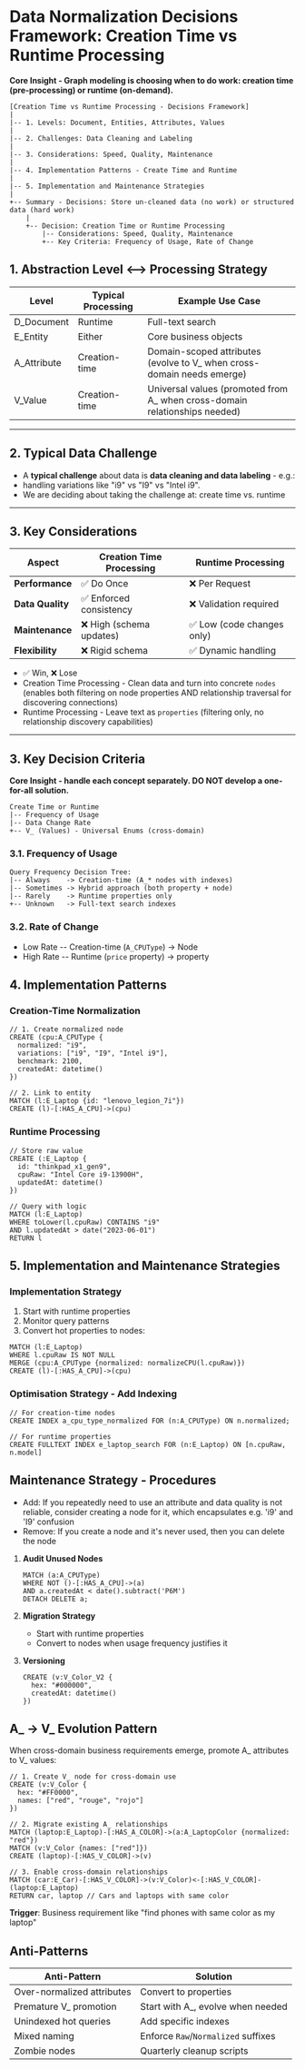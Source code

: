 # Data Normalization Decisions Framework: Creation Time vs Runtime Processing

**Core Insight - Graph modeling is choosing when to do work: creation time (pre-processing) or runtime (on-demand).**

```text
[Creation Time vs Runtime Processing - Decisions Framework]
|
|-- 1. Levels: Document, Entities, Attributes, Values
|
|-- 2. Challenges: Data Cleaning and Labeling
|
|-- 3. Considerations: Speed, Quality, Maintenance
|
|-- 4. Implementation Patterns - Create Time and Runtime
|
|-- 5. Implementation and Maintenance Strategies
|
+-- Summary - Decisions: Store un-cleaned data (no work) or structured data (hard work)
    |
    +-- Decision: Creation Time or Runtime Processing
        |-- Considerations: Speed, Quality, Maintenance
        +-- Key Criteria: Frequency of Usage, Rate of Change
```

## 1. Abstraction Level <--> Processing Strategy

| Level       | Typical Processing | Example Use Case                                                           |
|-------------|--------------------|----------------------------------------------------------------------------|
| D_Document  | Runtime            | Full-text search                                                           |
| E_Entity    | Either             | Core business objects                                                      |
| A_Attribute | Creation-time      | Domain-scoped attributes (evolve to V_ when cross-domain needs emerge)     |
| V_Value     | Creation-time      | Universal values (promoted from A_ when cross-domain relationships needed) |

---

## 2. Typical Data Challenge

- A **typical challenge** about data is **data cleaning and data labeling** - e.g.:
- handling variations like "i9" vs "I9" vs "Intel i9".
- We are deciding about taking the challenge at: create time vs. runtime

---

## 3. Key Considerations

| Aspect           | Creation Time Processing | Runtime Processing        |
|------------------|--------------------------|---------------------------|
| **Performance**  | ✅ Do Once                | ❌ Per Request             |
| **Data Quality** | ✅ Enforced consistency   | ❌ Validation required     |
| **Maintenance**  | ❌ High (schema updates)  | ✅ Low (code changes only) |
| **Flexibility**  | ❌ Rigid schema           | ✅ Dynamic handling        |

- ✅ Win, ❌ Lose
- Creation Time Processing - Clean data and turn into concrete `nodes` (enables both filtering on node properties AND relationship traversal for discovering connections)
- Runtime Processing - Leave text as `properties` (filtering only, no relationship discovery capabilities)

---

## 3. Key Decision Criteria

**Core Insight - handle each concept separately. DO NOT develop a one-for-all solution.**

```text
Create Time or Runtime
|-- Frequency of Usage
|-- Data Change Rate
+-- V_ (Values) - Universal Enums (cross-domain)
```

### 3.1. Frequency of Usage

```text
Query Frequency Decision Tree:
|-- Always    -> Creation-time (A_* nodes with indexes)
|-- Sometimes -> Hybrid approach (both property + node)
|-- Rarely    -> Runtime properties only
+-- Unknown   -> Full-text search indexes
```

### 3.2. Rate of Change

- Low Rate -- Creation-time (`A_CPUType`) -> Node
- High Rate -- Runtime (`price` property) -> property

## 4. Implementation Patterns

### Creation-Time Normalization

```cypher
// 1. Create normalized node
CREATE (cpu:A_CPUType {
  normalized: "i9",
  variations: ["i9", "I9", "Intel i9"],
  benchmark: 2100,
  createdAt: datetime()
})

// 2. Link to entity
MATCH (l:E_Laptop {id: "lenovo_legion_7i"})
CREATE (l)-[:HAS_A_CPU]->(cpu)
```

### Runtime Processing

```cypher
// Store raw value
CREATE (:E_Laptop {
  id: "thinkpad_x1_gen9",
  cpuRaw: "Intel Core i9-13900H",
  updatedAt: datetime()
})

// Query with logic
MATCH (l:E_Laptop)
WHERE toLower(l.cpuRaw) CONTAINS "i9"
AND l.updatedAt > date("2023-06-01")
RETURN l
```

## 5. Implementation and Maintenance Strategies

### Implementation Strategy

1. Start with runtime properties
2. Monitor query patterns
3. Convert hot properties to nodes:

```cypher
MATCH (l:E_Laptop)
WHERE l.cpuRaw IS NOT NULL
MERGE (cpu:A_CPUType {normalized: normalizeCPU(l.cpuRaw)})
CREATE (l)-[:HAS_A_CPU]->(cpu)
```

### Optimisation Strategy - Add Indexing

```cypher
// For creation-time nodes
CREATE INDEX a_cpu_type_normalized FOR (n:A_CPUType) ON n.normalized;

// For runtime properties
CREATE FULLTEXT INDEX e_laptop_search FOR (n:E_Laptop) ON [n.cpuRaw, n.model]
```

## Maintenance Strategy - Procedures

- Add: If you repeatedly need to use an attribute and data quality is not reliable, consider creating a node for it, which encapsulates e.g. 'i9' and 'I9' confusion
- Remove: If you create a node and it's never used, then you can delete the node

1. **Audit Unused Nodes**
   ```cypher
   MATCH (a:A_CPUType)
   WHERE NOT ()-[:HAS_A_CPU]->(a)
   AND a.createdAt < date().subtract('P6M')
   DETACH DELETE a;
   ```

2. **Migration Strategy**
    - Start with runtime properties
    - Convert to nodes when usage frequency justifies it

3. **Versioning**
   ```cypher
   CREATE (v:V_Color_V2 {
     hex: "#000000",
     createdAt: datetime()
   })
   ```

## A_ → V_ Evolution Pattern

When cross-domain business requirements emerge, promote A_ attributes to V_ values:

```cypher
// 1. Create V_ node for cross-domain use
CREATE (v:V_Color {
  hex: "#FF0000",
  names: ["red", "rouge", "rojo"]
})

// 2. Migrate existing A_ relationships
MATCH (laptop:E_Laptop)-[:HAS_A_COLOR]->(a:A_LaptopColor {normalized: "red"})
MATCH (v:V_Color {names: ["red"]})
CREATE (laptop)-[:HAS_V_COLOR]->(v)

// 3. Enable cross-domain relationships
MATCH (car:E_Car)-[:HAS_V_COLOR]->(v:V_Color)<-[:HAS_V_COLOR]-(laptop:E_Laptop)
RETURN car, laptop // Cars and laptops with same color
```

**Trigger**: Business requirement like "find phones with same color as my laptop"

## Anti-Patterns

| Anti-Pattern               | Solution                            |
|----------------------------|-------------------------------------|
| Over-normalized attributes | Convert to properties               |
| Premature V_ promotion     | Start with A_, evolve when needed   |
| Unindexed hot queries      | Add specific indexes                |
| Mixed naming               | Enforce `Raw`/`Normalized` suffixes |
| Zombie nodes               | Quarterly cleanup scripts           |
